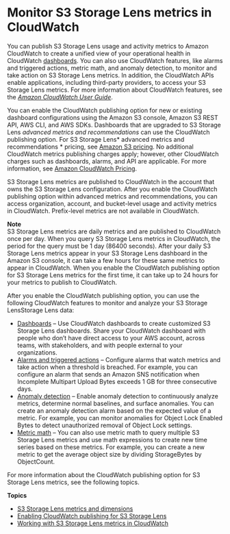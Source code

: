 # Monitor S3 Storage Lens metrics in CloudWatch<a name="storage_lens_view_metrics_cloudwatch"></a>

You can publish S3 Storage Lens usage and activity metrics to Amazon CloudWatch to create a unified view of your operational health in CloudWatch [dashboards](https://docs.aws.amazon.com/AmazonCloudWatch/latest/monitoring/CloudWatch_Dashboards.html)\. You can also use CloudWatch features, like alarms and triggered actions, metric math, and anomaly detection, to monitor and take action on S3 Storage Lens metrics\. In addition, the CloudWatch APIs enable applications, including third\-party providers, to access your S3 Storage Lens metrics\. For more information about CloudWatch features, see the *[Amazon CloudWatch User Guide](https://docs.aws.amazon.com/AmazonCloudWatch/latest/monitoring/cloudwatch_concepts.html)*\.

You can enable the CloudWatch publishing option for new or existing dashboard configurations using the Amazon S3 console, Amazon S3 REST API, AWS CLI, and AWS SDKs\. Dashboards that are upgraded to S3 Storage Lens *advanced metrics and recommendations* can use the CloudWatch publishing option\. For S3 Storage Lens* advanced metrics and recommendations * pricing, see [Amazon S3 pricing](http://aws.amazon.com/s3/pricing/)\. No additional CloudWatch metrics publishing charges apply; however, other CloudWatch charges such as dashboards, alarms, and API are applicable\. For more information, see [Amazon CloudWatch Pricing](http://aws.amazon.com/cloudwatch/pricing/)\. 

S3 Storage Lens metrics are published to CloudWatch in the account that owns the S3 Storage Lens configuration\. After you enable the CloudWatch publishing option within advanced metrics and recommendations, you can access organization, account, and bucket\-level usage and activity metrics in CloudWatch\. Prefix\-level metrics are not available in CloudWatch\.

**Note**  
S3 Storage Lens metrics are daily metrics and are published to CloudWatch once per day\. When you query S3 Storage Lens metrics in CloudWatch, the period for the query must be 1 day \(86400 seconds\)\. After your daily S3 Storage Lens metrics appear in your S3 Storage Lens dashboard in the Amazon S3 console, it can take a few hours for these same metrics to appear in CloudWatch\. When you enable the CloudWatch publishing option for S3 Storage Lens metrics for the first time, it can take up to 24 hours for your metrics to publish to CloudWatch\. 

After you enable the CloudWatch publishing option, you can use the following CloudWatch features to monitor and analyze your S3 Storage LensStorage Lens data:
+ [Dashboards](storage-lens-cloudwatch-monitoring-cloudwatch.md#storage-lens-cloudwatch-monitoring-cloudwatch-dashboards) – Use CloudWatch dashboards to create customized S3 Storage Lens dashboards\. Share your CloudWatch dashboard with people who don’t have direct access to your AWS account, across teams, with stakeholders, and with people external to your organizations\. 
+ [Alarms and triggered actions](storage-lens-cloudwatch-monitoring-cloudwatch.md#storage-lens-cloudwatch-monitoring-cloudwatch-alarms) – Configure alarms that watch metrics and take action when a threshold is breached\. For example, you can configure an alarm that sends an Amazon SNS notification when Incomplete Multipart Upload Bytes exceeds 1 GB for three consecutive days\. 
+ [Anomaly detection](storage-lens-cloudwatch-monitoring-cloudwatch.md#storage-lens-cloudwatch-monitoring-cloudwatch-alarms) – Enable anomaly detection to continuously analyze metrics, determine normal baselines, and surface anomalies\. You can create an anomaly detection alarm based on the expected value of a metric\. For example, you can monitor anomalies for Object Lock Enabled Bytes to detect unauthorized removal of Object Lock settings\.
+  [Metric math](storage-lens-cloudwatch-monitoring-cloudwatch.md#storage-lens-cloudwatch-monitoring-cloudwatch-metric-math) – You can also use metric math to query multiple S3 Storage Lens metrics and use math expressions to create new time series based on these metrics\. For example, you can create a new metric to get the average object size by dividing StorageBytes by ObjectCount\.

For more information about the CloudWatch publishing option for S3 Storage Lens metrics, see the following topics\.

**Topics**
+ [S3 Storage Lens metrics and dimensions](storage-lens-cloudwatch-metrics-dimensions.md)
+ [Enabling CloudWatch publishing for S3 Storage Lens](storage-lens-cloudwatch-enable-publish-option.md)
+ [Working with S3 Storage Lens metrics in CloudWatch](storage-lens-cloudwatch-monitoring-cloudwatch.md)